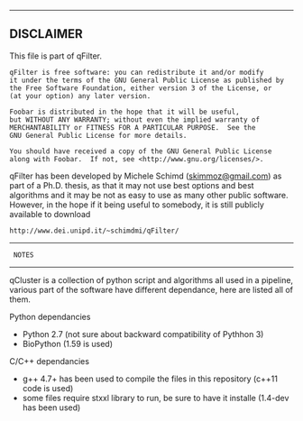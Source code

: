 ----------------
   DISCLAIMER
----------------

This file is part of qFilter.

    qFilter is free software: you can redistribute it and/or modify
    it under the terms of the GNU General Public License as published by
    the Free Software Foundation, either version 3 of the License, or
    (at your option) any later version.

    Foobar is distributed in the hope that it will be useful,
    but WITHOUT ANY WARRANTY; without even the implied warranty of
    MERCHANTABILITY or FITNESS FOR A PARTICULAR PURPOSE.  See the
    GNU General Public License for more details.

    You should have received a copy of the GNU General Public License
    along with Foobar.  If not, see <http://www.gnu.org/licenses/>.


qFilter has been developed by Michele Schimd (skimmoz@gmail.com) as part of a
Ph.D. thesis, as that it may not use best options and best algorithms and it
may be not as easy to use as many other public software. However, in the hope
if it being useful to somebody, it is still publicly available to download

    http://www.dei.unipd.it/~schimdmi/qFilter/


----------------
     NOTES
----------------

qCluster is a collection of python script and algorithms all used in a pipeline,
various part of the software have different dependance, here are listed all of
them.

Python dependancies
* Python 2.7 (not sure about backward compatibility of Pythhon 3)
* BioPython (1.59 is used)

C/C++ dependancies
* g++ 4.7+ has been used to compile the files in this repository (c++11 code is used)
* some files require stxxl library to run, be sure to have it installe (1.4-dev has been used)

